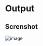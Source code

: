 # Output
## Screnshot
![image](https://user-images.githubusercontent.com/75117366/175463065-e6f4613a-4220-46a9-ace2-24ef0cbd08f8.png)

